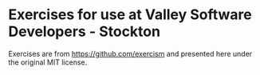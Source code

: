 # Exercises for use at Valley Software Developers - Stockton


Exercises are from https://github.com/exercism and presented here under the original MIT license.
